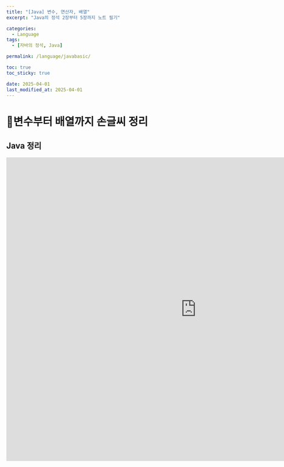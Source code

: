 ```yaml
---
title: "[Java] 변수, 연산자, 배열"
excerpt: "Java의 정석 2장부터 5장까지 노트 필기"

categories:
  - Language
tags:
  - [자바의 정석, Java]

permalink: /language/javabasic/

toc: true
toc_sticky: true

date: 2025-04-01
last_modified_at: 2025-04-01
---
```


# 📜변수부터 배열까지 손글씨 정리


## Java 정리

<iframe src="https://1drv.ms/b/c/d1ab106aee34610f/IQR0QFzCH42jSYm6jQusaPTuAWmWlazifcVKIHam-tIsclI" width="1000" height="800" frameborder="0" scrolling="no"></iframe>